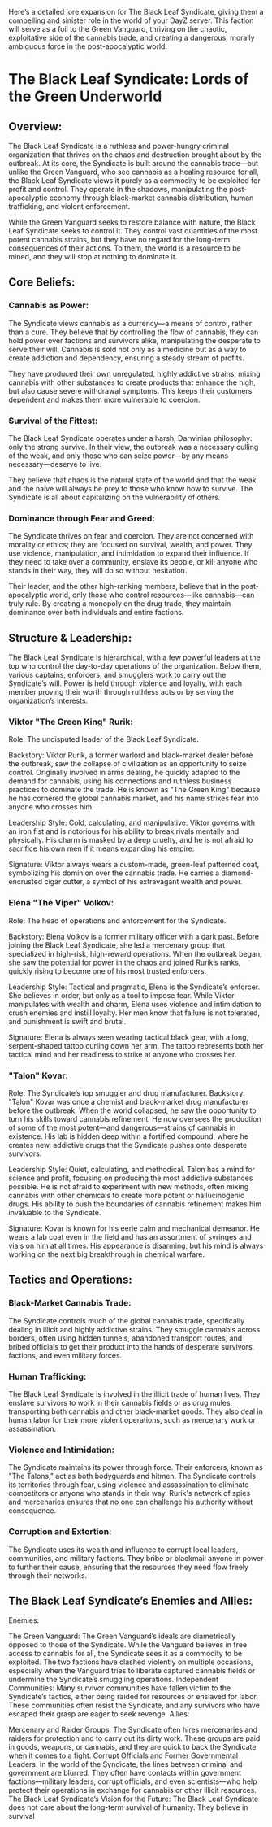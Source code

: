 Here’s a detailed lore expansion for The Black Leaf Syndicate, giving them a compelling and sinister role in the world of your DayZ server. This faction will serve as a foil to the Green Vanguard, thriving on the chaotic, exploitative side of the cannabis trade, and creating a dangerous, morally ambiguous force in the post-apocalyptic world.


# The Black Leaf Syndicate: Lords of the Green Underworld

## Overview:

The Black Leaf Syndicate is a ruthless and power-hungry criminal organization that thrives on the chaos and destruction brought about by the outbreak. At its core, the Syndicate is built around the cannabis trade—but unlike the Green Vanguard, who see cannabis as a healing resource for all, the Black Leaf Syndicate views it purely as a commodity to be exploited for profit and control. They operate in the shadows, manipulating the post-apocalyptic economy through black-market cannabis distribution, human trafficking, and violent enforcement.

While the Green Vanguard seeks to restore balance with nature, the Black Leaf Syndicate seeks to control it. They control vast quantities of the most potent cannabis strains, but they have no regard for the long-term consequences of their actions. To them, the world is a resource to be mined, and they will stop at nothing to dominate it.

## Core Beliefs:

### Cannabis as Power:

The Syndicate views cannabis as a currency—a means of control, rather than a cure. They believe that by controlling the flow of cannabis, they can hold power over factions and survivors alike, manipulating the desperate to serve their will. Cannabis is sold not only as a medicine but as a way to create addiction and dependency, ensuring a steady stream of profits.

They have produced their own unregulated, highly addictive strains, mixing cannabis with other substances to create products that enhance the high, but also cause severe withdrawal symptoms. This keeps their customers dependent and makes them more vulnerable to coercion.

### Survival of the Fittest:

The Black Leaf Syndicate operates under a harsh, Darwinian philosophy: only the strong survive. In their view, the outbreak was a necessary culling of the weak, and only those who can seize power—by any means necessary—deserve to live.

They believe that chaos is the natural state of the world and that the weak and the naïve will always be prey to those who know how to survive. The Syndicate is all about capitalizing on the vulnerability of others.

### Dominance through Fear and Greed:

The Syndicate thrives on fear and coercion. They are not concerned with morality or ethics; they are focused on survival, wealth, and power. They use violence, manipulation, and intimidation to expand their influence. If they need to take over a community, enslave its people, or kill anyone who stands in their way, they will do so without hesitation.

Their leader, and the other high-ranking members, believe that in the post-apocalyptic world, only those who control resources—like cannabis—can truly rule. By creating a monopoly on the drug trade, they maintain dominance over both individuals and entire factions.

## Structure & Leadership:

The Black Leaf Syndicate is hierarchical, with a few powerful leaders at the top who control the day-to-day operations of the organization. Below them, various captains, enforcers, and smugglers work to carry out the Syndicate’s will. Power is held through violence and loyalty, with each member proving their worth through ruthless acts or by serving the organization’s interests.

### Viktor "The Green King" Rurik:

Role: The undisputed leader of the Black Leaf Syndicate.

Backstory: Viktor Rurik, a former warlord and black-market dealer before the outbreak, saw the collapse of civilization as an opportunity to seize control. Originally involved in arms dealing, he quickly adapted to the demand for cannabis, using his connections and ruthless business practices to dominate the trade. He is known as "The Green King" because he has cornered the global cannabis market, and his name strikes fear into anyone who crosses him.

Leadership Style: Cold, calculating, and manipulative. Viktor governs with an iron fist and is notorious for his ability to break rivals mentally and physically. His charm is masked by a deep cruelty, and he is not afraid to sacrifice his own men if it means expanding his empire.

Signature: Viktor always wears a custom-made, green-leaf patterned coat, symbolizing his dominion over the cannabis trade. He carries a diamond-encrusted cigar cutter, a symbol of his extravagant wealth and power.

### Elena "The Viper" Volkov:

Role: The head of operations and enforcement for the Syndicate.

Backstory: Elena Volkov is a former military officer with a dark past. Before joining the Black Leaf Syndicate, she led a mercenary group that specialized in high-risk, high-reward operations. When the outbreak began, she saw the potential for power in the chaos and joined Rurik’s ranks, quickly rising to become one of his most trusted enforcers.

Leadership Style: Tactical and pragmatic, Elena is the Syndicate’s enforcer. She believes in order, but only as a tool to impose fear. While Viktor manipulates with wealth and charm, Elena uses violence and intimidation to crush enemies and instill loyalty. Her men know that failure is not tolerated, and punishment is swift and brutal.

Signature: Elena is always seen wearing tactical black gear, with a long, serpent-shaped tattoo curling down her arm. The tattoo represents both her tactical mind and her readiness to strike at anyone who crosses her.

### "Talon" Kovar:

Role: The Syndicate’s top smuggler and drug manufacturer.
Backstory: "Talon" Kovar was once a chemist and black-market drug manufacturer before the outbreak. When the world collapsed, he saw the opportunity to turn his skills toward cannabis refinement. He now oversees the production of some of the most potent—and dangerous—strains of cannabis in existence. His lab is hidden deep within a fortified compound, where he creates new, addictive drugs that the Syndicate pushes onto desperate survivors.

Leadership Style: Quiet, calculating, and methodical. Talon has a mind for science and profit, focusing on producing the most addictive substances possible. He is not afraid to experiment with new methods, often mixing cannabis with other chemicals to create more potent or hallucinogenic drugs. His ability to push the boundaries of cannabis refinement makes him invaluable to the Syndicate.

Signature: Kovar is known for his eerie calm and mechanical demeanor. He wears a lab coat even in the field and has an assortment of syringes and vials on him at all times. His appearance is disarming, but his mind is always working on the next big breakthrough in chemical warfare.

## Tactics and Operations:

### Black-Market Cannabis Trade:

The Syndicate controls much of the global cannabis trade, specifically dealing in illicit and highly addictive strains. They smuggle cannabis across borders, often using hidden tunnels, abandoned transport routes, and bribed officials to get their product into the hands of desperate survivors, factions, and even military forces.

### Human Trafficking: 

The Black Leaf Syndicate is involved in the illicit trade of human lives. They enslave survivors to work in their cannabis fields or as drug mules, transporting both cannabis and other black-market goods. They also deal in human labor for their more violent operations, such as mercenary work or assassination.

### Violence and Intimidation:

The Syndicate maintains its power through force. Their enforcers, known as "The Talons," act as both bodyguards and hitmen. The Syndicate controls its territories through fear, using violence and assassination to eliminate competitors or anyone who stands in their way. Rurik's network of spies and mercenaries ensures that no one can challenge his authority without consequence.

### Corruption and Extortion:

The Syndicate uses its wealth and influence to corrupt local leaders, communities, and military factions. They bribe or blackmail anyone in power to further their cause, ensuring that the resources they need flow freely through their networks.

## The Black Leaf Syndicate’s Enemies and Allies:

Enemies:

The Green Vanguard: The Green Vanguard’s ideals are diametrically opposed to those of the Syndicate. While the Vanguard believes in free access to cannabis for all, the Syndicate sees it as a commodity to be exploited. The two factions have clashed violently on multiple occasions, especially when the Vanguard tries to liberate captured cannabis fields or undermine the Syndicate’s smuggling operations.
Independent Communities: Many survivor communities have fallen victim to the Syndicate’s tactics, either being raided for resources or enslaved for labor. These communities often resist the Syndicate, and any survivors who have escaped their grasp are eager to seek revenge.
Allies:

Mercenary and Raider Groups: The Syndicate often hires mercenaries and raiders for protection and to carry out its dirty work. These groups are paid in goods, weapons, or cannabis, and they are quick to back the Syndicate when it comes to a fight.
Corrupt Officials and Former Governmental Leaders: In the world of the Syndicate, the lines between criminal and government are blurred. They often have contacts within government factions—military leaders, corrupt officials, and even scientists—who help protect their operations in exchange for cannabis or other illicit resources.
The Black Leaf Syndicate’s Vision for the Future:
The Black Leaf Syndicate does not care about the long-term survival of humanity. They believe in survival

